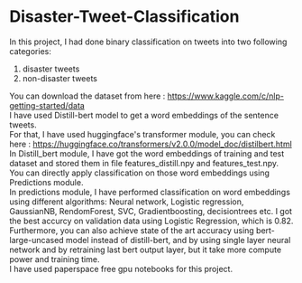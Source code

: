 # Disaster-Tweet-Classification
In this project, I had done binary classification on tweets into two following categories:
1) disaster tweets
2) non-disaster tweets

You can download the dataset from here : https://www.kaggle.com/c/nlp-getting-started/data  
I have used Distill-bert model to get a word embeddings of the sentence tweets.  
For that, I have used huggingface's transformer module, you can check here : https://huggingface.co/transformers/v2.0.0/model_doc/distilbert.html  
In Distill_bert module, I have got the word embeddings of training and test dataset and stored them in file features_distill.npy and features_test.npy.   
You can directly apply classification on those word embeddings using Predictions module.  
In predictions module, I have performed classification on word embeddings using different algorithms: Neural network, Logistic regression, GaussianNB, RendomForest, SVC, Gradientboosting, decisiontrees etc. I got the best accurcy on validation data using Logistic Regression, which is 0.82.  
Furthermore, you can also achieve state of the art accuracy using bert-large-uncased model instead of distill-bert, and by using single layer neural network and by retraining last bert output layer, but it take more compute power and training time.  
I have used paperspace free gpu notebooks for this project.  
